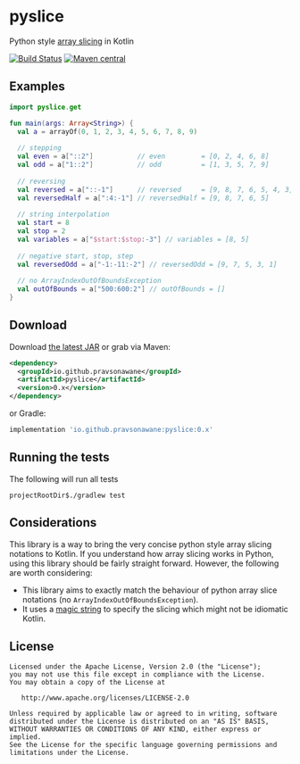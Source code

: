 # pyslice

Python style [array slicing][3] in Kotlin

[![Build Status](https://travis-ci.org/PravSonawane/pyslice.svg?branch=master)](https://travis-ci.org/PravSonawane/pyslice)
[![Maven central](https://img.shields.io/maven-central/v/io.github.pravsonawane/pyslice.svg)](https://repo1.maven.org/maven2/io/github/pravsonawane/pyslice/)

## Examples

```kotlin
import pyslice.get

fun main(args: Array<String>) {
  val a = arrayOf(0, 1, 2, 3, 4, 5, 6, 7, 8, 9)
  
  // stepping
  val even = a["::2"]           // even         = [0, 2, 4, 6, 8]
  val odd = a["1::2"]           // odd          = [1, 3, 5, 7, 9]
  
  // reversing
  val reversed = a["::-1"]      // reversed     = [9, 8, 7, 6, 5, 4, 3, 2, 1, 0]
  val reversedHalf = a[":4:-1"] // reversedHalf = [9, 8, 7, 6, 5]
  
  // string interpolation
  val start = 8
  val stop = 2
  val variables = a["$start:$stop:-3"] // variables = [8, 5]
  
  // negative start, stop, step
  val reversedOdd = a["-1:-11:-2"] // reversedOdd = [9, 7, 5, 3, 1] 
  
  // no ArrayIndexOutOfBoundsException
  val outOfBounds = a["500:600:2"] // outOfBounds = []
}
```

## Download

Download [the latest JAR][1] or grab via Maven:
```xml
<dependency>
  <groupId>io.github.pravsonawane</groupId>
  <artifactId>pyslice</artifactId>
  <version>0.x</version>
</dependency>
```
or Gradle:
```groovy
implementation 'io.github.pravsonawane:pyslice:0.x'
```

## Running the tests

The following will run all tests

```
projectRootDir$./gradlew test
```

## Considerations

This library is a way to bring the very concise python style array slicing notations to Kotlin. If you understand how array slicing works in Python, using this library should be fairly straight forward. However, the following are worth considering:

* This library aims to exactly match the behaviour of python array slice notations (no `ArrayIndexOutOfBoundsException`).
* It uses a [magic string][2] to specify the slicing which might not be idiomatic Kotlin.


## License

    Licensed under the Apache License, Version 2.0 (the "License");
    you may not use this file except in compliance with the License.
    You may obtain a copy of the License at

       http://www.apache.org/licenses/LICENSE-2.0

    Unless required by applicable law or agreed to in writing, software
    distributed under the License is distributed on an "AS IS" BASIS,
    WITHOUT WARRANTIES OR CONDITIONS OF ANY KIND, either express or implied.
    See the License for the specific language governing permissions and
    limitations under the License.


[1]: https://search.maven.org/remote_content?g=io.github.pravsonawane&a=pyslice&v=LATEST
[2]: https://en.wikipedia.org/wiki/Magic_string
[3]: https://docs.python.org/2.3/whatsnew/section-slices.html

